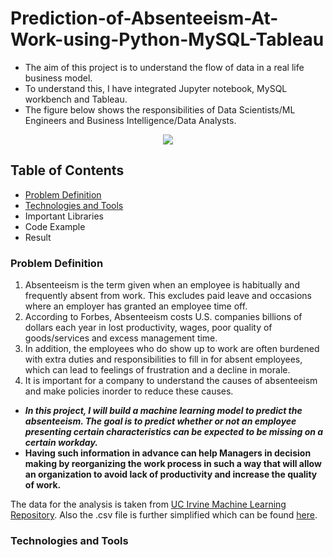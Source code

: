 # Prediction-of-Absenteeism-At-Work-using-Python-MySQL-Tableau

* The aim of this project is to understand the flow of data in a real life business model.
* To understand this, I have integrated Jupyter notebook, MySQL workbench and Tableau. 
* The figure below shows the responsibilities of Data Scientists/ML Engineers and Business Intelligence/Data Analysts.

<p align="center">
  <img src="https://user-images.githubusercontent.com/113826990/232306866-b596e19d-7f14-4ed8-a8b0-3b5c0e5c1a19.png" />
</p>

## Table of Contents

* [Problem Definition](https://github.com/chiraagb/Prediction-of-Absenteeism-At-Work-using-Python-MySQL-Tableau/blob/main/README.md#problem-definition)
* [Technologies and Tools](https://github.com/chiraagb/Prediction-of-Absenteeism-At-Work-using-Python-MySQL-Tableau/blob/main/README.md#technologies-and-tools)
* Important Libraries
* Code Example
* Result

### Problem Definition

1. Absenteeism is the term given when an employee is habitually and frequently absent from work. This excludes paid leave and occasions where an employer has granted an employee time off.
2. According to Forbes, Absenteeism costs U.S. companies billions of dollars each year in lost productivity, wages, poor quality of goods/services and excess management time. 
3. In addition, the employees who do show up to work are often burdened with extra duties and responsibilities to fill in for absent employees, which can lead to feelings of frustration and a decline in morale.
4. It is important for a company to understand the causes of absenteeism and make policies inorder to reduce these causes.

* ***In this project, I will build a machine learning model to predict the absenteeism. The goal is to predict whether or not an employee presenting certain characteristics can be expected to be missing on a certain workday.***
* **Having such information in advance can help Managers in decision making by reorganizing the work process in such a way that will allow an organization to avoid lack of productivity and increase the quality of work.**


The data for the analysis is taken from [UC Irvine Machine Learning Repository](https://archive-beta.ics.uci.edu/dataset/445/absenteeism+at+work). Also the .csv file is further simplified which can be found [here](https://github.com/chiraagb/Prediction-of-Absenteeism-At-Work-using-Python-MySQL-Tableau/files/11242187/Absenteeism_data.csv).

### Technologies and Tools
